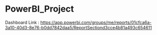# PowerBI_Project
Dashboard Link : https://app.powerbi.com/groups/me/reports/01cfca6a-3a10-40d3-8e76-b0dd7842daa5/ReportSectiond3cce4b81a493c654611

